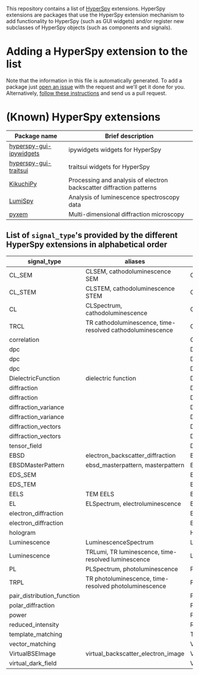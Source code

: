 
This repository contains a list of [HyperSpy](https://hyperspy.org)
extensions. HyperSpy extensions are packages that use the HyperSpy extension
mechanism to add functionality to HyperSpy (such as GUI widgets) and/or
register new subclasses of HyperSpy objects (such as components and signals).

# Adding a HyperSpy extension to the list

Note that the information in this file is automatically generated. To add a
package just [open an
issue](https://github.com/hyperspy/hyperspy-extensions-list/issues) with the
request and we'll get it done for you. Alternatively, [follow these
instructions](https://github.com/hyperspy/hyperspy-extensions-list/blob/master/doc/how_to_add_extension.md)
and send us a pull request.

# (Known) HyperSpy extensions

| Package name                                                                   | Brief description                                                    |
|--------------------------------------------------------------------------------|----------------------------------------------------------------------|
| [hyperspy-gui-ipywidgets](https://github.com/hyperspy/hyperspy_gui_ipywidgets) | ipywidgets widgets for HyperSpy                                      |
| [hyperspy-gui-traitsui](https://github.com/hyperspy/hyperspy_gui_traitsui)     | traitsui widgets for HyperSpy                                        |
| [KikuchiPy](https://github.com/kikuchipy/kikuchipy)                            | Processing and analysis of electron backscatter diffraction patterns |
| [LumiSpy](https://github.com/lumispy/lumispy)                                  | Analysis of luminescence spectroscopy data                           |
| [pyxem](https://github.com/pyxem/pyxem)                                        | Multi-dimensional diffraction microscopy                             |

## List of `signal_type`'s provided by the different HyperSpy extensions in alphabetical order


<table>
    <thead>
        <tr>
            <th>signal_type</th>
            <th>aliases</th>
            <th>class name</th>
            <th>package</th>
        </tr>
    </thead>
    <tbody>
        <tr>
            <td>CL_SEM</td>
            <td>CLSEM, cathodoluminescence SEM</td>
            <td>CLSEMSpectrum</td>
            <td>lumispy</td>
        </tr>
        <tr>
            <td>CL_STEM</td>
            <td>CLSTEM, cathodoluminescence STEM</td>
            <td>CLSTEMSpectrum</td>
            <td>lumispy</td>
        </tr>
        <tr>
            <td>CL</td>
            <td>CLSpectrum, cathodoluminescence</td>
            <td>CLSpectrum</td>
            <td>lumispy</td>
        </tr>
        <tr>
            <td>TRCL</td>
            <td>TR cathodoluminescence, time-resolved cathodoluminescence</td>
            <td>CLTransient</td>
            <td>lumispy</td>
        </tr>
        <tr>
            <td>correlation</td>
            <td></td>
            <td>Correlation2D</td>
            <td>pyxem</td>
        </tr>
        <tr>
            <td>dpc</td>
            <td></td>
            <td>DPCBaseSignal</td>
            <td>pyxem</td>
        </tr>
        <tr>
            <td>dpc</td>
            <td></td>
            <td>DPCSignal1D</td>
            <td>pyxem</td>
        </tr>
        <tr>
            <td>dpc</td>
            <td></td>
            <td>DPCSignal2D</td>
            <td>pyxem</td>
        </tr>
        <tr>
            <td>DielectricFunction</td>
            <td>dielectric function</td>
            <td>DielectricFunction</td>
            <td>hyperspy</td>
        </tr>
        <tr>
            <td>diffraction</td>
            <td></td>
            <td>Diffraction1D</td>
            <td>pyxem</td>
        </tr>
        <tr>
            <td>diffraction</td>
            <td></td>
            <td>Diffraction2D</td>
            <td>pyxem</td>
        </tr>
        <tr>
            <td>diffraction_variance</td>
            <td></td>
            <td>DiffractionVariance1D</td>
            <td>pyxem</td>
        </tr>
        <tr>
            <td>diffraction_variance</td>
            <td></td>
            <td>DiffractionVariance2D</td>
            <td>pyxem</td>
        </tr>
        <tr>
            <td>diffraction_vectors</td>
            <td></td>
            <td>DiffractionVectors</td>
            <td>pyxem</td>
        </tr>
        <tr>
            <td>diffraction_vectors</td>
            <td></td>
            <td>DiffractionVectors2D</td>
            <td>pyxem</td>
        </tr>
        <tr>
            <td>tensor_field</td>
            <td></td>
            <td>DisplacementGradientMap</td>
            <td>pyxem</td>
        </tr>
        <tr>
            <td>EBSD</td>
            <td>electron_backscatter_diffraction</td>
            <td>EBSD</td>
            <td>kikuchipy</td>
        </tr>
        <tr>
            <td>EBSDMasterPattern</td>
            <td>ebsd_masterpattern, masterpattern</td>
            <td>EBSDMasterPattern</td>
            <td>kikuchipy</td>
        </tr>
        <tr>
            <td>EDS_SEM</td>
            <td></td>
            <td>EDSSEMSpectrum</td>
            <td>hyperspy</td>
        </tr>
        <tr>
            <td>EDS_TEM</td>
            <td></td>
            <td>EDSTEMSpectrum</td>
            <td>hyperspy</td>
        </tr>
        <tr>
            <td>EELS</td>
            <td>TEM EELS</td>
            <td>EELSSpectrum</td>
            <td>hyperspy</td>
        </tr>
        <tr>
            <td>EL</td>
            <td>ELSpectrum, electroluminescence</td>
            <td>ELSpectrum</td>
            <td>lumispy</td>
        </tr>
        <tr>
            <td>electron_diffraction</td>
            <td></td>
            <td>ElectronDiffraction1D</td>
            <td>pyxem</td>
        </tr>
        <tr>
            <td>electron_diffraction</td>
            <td></td>
            <td>ElectronDiffraction2D</td>
            <td>pyxem</td>
        </tr>
        <tr>
            <td>hologram</td>
            <td></td>
            <td>HologramImage</td>
            <td>hyperspy</td>
        </tr>
        <tr>
            <td>Luminescence</td>
            <td>LuminescenceSpectrum</td>
            <td>LumiSpectrum</td>
            <td>lumispy</td>
        </tr>
        <tr>
            <td>Luminescence</td>
            <td>TRLumi, TR luminescence, time-resolved luminescence</td>
            <td>LumiTransient</td>
            <td>lumispy</td>
        </tr>
        <tr>
            <td>PL</td>
            <td>PLSpectrum, photoluminescence</td>
            <td>PLSpectrum</td>
            <td>lumispy</td>
        </tr>
        <tr>
            <td>TRPL</td>
            <td>TR photoluminescence, time-resolved photoluminescence</td>
            <td>PLTransient</td>
            <td>lumispy</td>
        </tr>
        <tr>
            <td>pair_distribution_function</td>
            <td></td>
            <td>PairDistributionFunction1D</td>
            <td>pyxem</td>
        </tr>
        <tr>
            <td>polar_diffraction</td>
            <td></td>
            <td>PolarDiffraction2D</td>
            <td>pyxem</td>
        </tr>
        <tr>
            <td>power</td>
            <td></td>
            <td>Power2D</td>
            <td>pyxem</td>
        </tr>
        <tr>
            <td>reduced_intensity</td>
            <td></td>
            <td>ReducedIntensity1D</td>
            <td>pyxem</td>
        </tr>
        <tr>
            <td>template_matching</td>
            <td></td>
            <td>TemplateMatchingResults</td>
            <td>pyxem</td>
        </tr>
        <tr>
            <td>vector_matching</td>
            <td></td>
            <td>VectorMatchingResults</td>
            <td>pyxem</td>
        </tr>
        <tr>
            <td>VirtualBSEImage</td>
            <td>virtual_backscatter_electron_image</td>
            <td>VirtualBSEImage</td>
            <td>kikuchipy</td>
        </tr>
        <tr>
            <td>virtual_dark_field</td>
            <td></td>
            <td>VirtualDarkFieldImage</td>
            <td>pyxem</td>
        </tr>
    </tbody>
</table>

